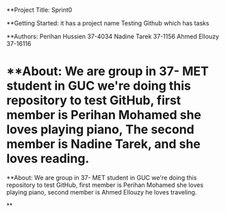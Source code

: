 **Project Title: Sprint0 

**Getting Started: it has a project name Testing Github which has tasks

**Authors:
Perihan Hussien 37-4034
Nadine Tarek 37-1156
Ahmed Ellouzy 37-16116

**About: We are group in 37- MET student in GUC we're doing this repository to test GitHub, first member is Perihan Mohamed she loves playing piano,
The second member is Nadine Tarek, and she loves reading.
=======


**About: We are group in 37- MET student in GUC we're doing this repository to test GitHub, first member is Perihan Mohamed she loves playing piano, second member is Ahmed Ellouzy he loves traveling.

**
